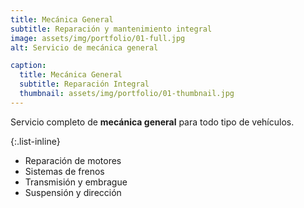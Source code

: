 ```yaml
---
title: Mecánica General
subtitle: Reparación y mantenimiento integral
image: assets/img/portfolio/01-full.jpg
alt: Servicio de mecánica general

caption:
  title: Mecánica General
  subtitle: Reparación Integral
  thumbnail: assets/img/portfolio/01-thumbnail.jpg
---
```

Servicio completo de **mecánica general** para todo tipo de vehículos.

{:.list-inline}
- Reparación de motores
- Sistemas de frenos
- Transmisión y embrague
- Suspensión y dirección

